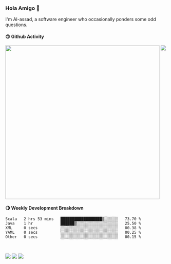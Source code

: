 ### Hola Amigo 🤣   

I'm Al-assad, a software engineer who occasionally ponders some odd questions.  
 
#### 🙃 Github Activity 
<div>
  <img src="https://github-readme-stats.vercel.app/api?username=al-assad&show_icons=true" align="top" style="display: inline-block;" width="480"/>
  <img src="https://github-readme-stats.vercel.app/api/top-langs/?username=al-assad&hide=css,html&langs_count=8&layout=compact" align="top" style="display: inline-block;"/>
</div>

#### 🌖 Weekly Development Breakdown
<!--START_SECTION:waka-->

```text
Scala   2 hrs 53 mins   ██████████████████▒░░░░░░   73.70 %
Java    1 hr            ██████▒░░░░░░░░░░░░░░░░░░   25.50 %
XML     0 secs          ░░░░░░░░░░░░░░░░░░░░░░░░░   00.38 %
YAML    0 secs          ░░░░░░░░░░░░░░░░░░░░░░░░░   00.25 %
Other   0 secs          ░░░░░░░░░░░░░░░░░░░░░░░░░   00.15 %
```

<!--END_SECTION:waka-->

<br>

<a href="https://twitter.com/Alassad_dev"><img src="https://img.shields.io/badge/Twitter-@Alassad__dev-blue?style=flat&logo=twitter" /></a>
<a href="https://t.me/alassad_dev"><img src="https://img.shields.io/badge/Telegram-@alassad__dev-orange?style=flat&logo=telegram" /></a>
<a href="https://assad.notion.site"><img src="https://img.shields.io/badge/Notion-Al--assad's_Blog-yellow?style=flat&logo=notion" /></a>

<!-- <a href="https://assad.notion.site/Notes-0dbfb98e35034fd5ba4a21cea8006145"><img src="https://img.shields.io/badge/Notion-Al--assad's_Note-yellow?style=flat&logo=notion" /></a> -->

